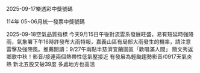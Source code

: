 
2025-09-17樂透彩中獎號碼

                                
114年 05~06月統一發票中獎號碼
                             
2025-09-18空氣品質指標
                              今天9月15日午後對流雲系發展旺盛，易有短延時強降雨，氣象署下午16時許發布大雨特報，嘉義山區有局部大雨發生的機率，請注意雷擊及強陣風。推薦閱讀：9/27午兩點半慈濟宜蘭園區「歡唱滿人間」 簡文秀返鄉歌中秋！影音/接連兩個熱帶性低氣壓接近 有發展為輕颱趨勢影音/0917天氣炎熱 新北五股又破39度 多處地方也高溫